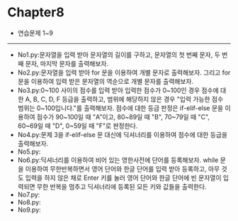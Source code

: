 # Chapter8
- 연습문제 1~9
---
- No1.py:문자열을 입력 받아 문자열의 길이를 구하고, 문자열의 첫 번째 문자, 두 번째 문자, 마지막 문자를 출력해보자.
- No2.py:문자열을 입력 받아 for 문을 이용하여 개별 문자로 출력해보자. 그리고 for 문을 이용하여 입력 받은 문자열의 역순으로 개별 문자를 출력해보자.
- No3.py:0~100 사이의 점수를 입력 받아 입력한 점수가 0~100인 경우 점수에 대한 A, B, C, D, F 등급을 출력하고, 범위에 해당하지 않은 경우 "입력 가능한 점수 범위는 0~100입니다."를 출력해보자. 점수에 대한 등급 판정은 if-elif-else 문을 이용하여 점수가 90~100일 때 "A"이고, 80~89일 때 "B", 70~79일 때 "C", 60~69일 때 "D", 0~59일 때 "F"로 판정한다.
- No4.py:문제 3을 if-elif-else 문 대신에 딕셔너리를 이용하여 점수에 대한 등급을 출력해보자.
- No5.py:
- No6.py:딕셔너리를 이용하여 비어 있는 영한사전에 단어를 등록해보자. while 문을 이용하여 무한반복하면서 영어 단어와 한글 단어를 입력 받아 등록하고, 아무 것도 입력을 하지 않은 채로 Enter 키를 눌러 영어 단어와 한글 단어에 빈 문자열이 입력되면 무한 반복을 멈추고 딕셔너리에 등록된 모든 키와 값들을 출력한다.
- No7.py:
- No8.py:
- No9.py:
